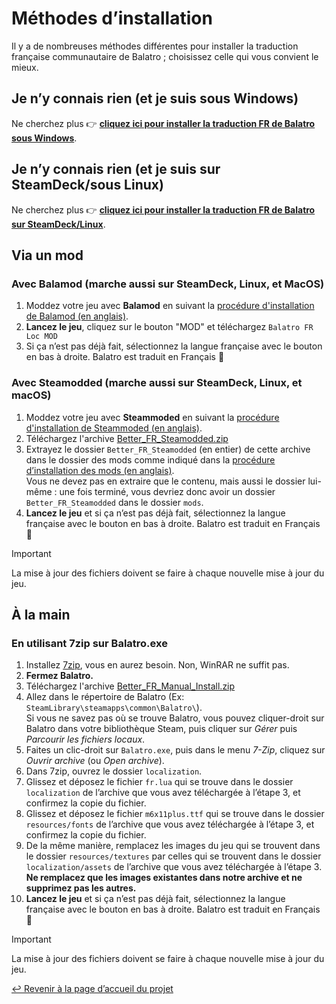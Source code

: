 # Méthodes d’installation

Il y a de nombreuses méthodes différentes pour installer la traduction française communautaire de Balatro ; choisissez celle qui vous convient le mieux.

## Je n’y connais rien (et je suis sous Windows)

Ne cherchez plus 👉 [**cliquez ici pour installer la traduction FR de Balatro sous Windows**](QUICKSTART.md).

## Je n’y connais rien (et je suis sur SteamDeck/sous Linux)

Ne cherchez plus 👉 [**cliquez ici pour installer la traduction FR de Balatro sur SteamDeck/Linux**](QUICKSTART_STEAMDECK.md).

## Via un mod

### Avec Balamod (marche aussi sur SteamDeck, Linux, et MacOS)
1. Moddez votre jeu avec **Balamod** en suivant la [procédure d'installation de Balamod (en anglais)](https://github.com/UwUDev/balamod).
2. **Lancez le jeu**, cliquez sur le bouton "MOD" et téléchargez `Balatro FR Loc MOD`
3. Si ça n’est pas déjà fait, sélectionnez la langue française avec le bouton en bas à droite. Balatro est traduit en Français 🥳


### Avec Steamodded (marche aussi sur SteamDeck, Linux, et macOS)

1. Moddez votre jeu avec **Steammoded** en suivant la [procédure d'installation de Steammoded (en anglais)](https://github.com/Steamopollys/Steamodded?tab=readme-ov-file#installation).
2. Téléchargez l'archive [Better_FR_Steamodded.zip](https://github.com/FrBmt-BIGetNouf/balatro-french-translations/releases/latest/download/Better_FR_Steamodded.zip)
3. Extrayez le dossier `Better_FR_Steamodded` (en entier) de cette archive dans le dossier des mods comme indiqué dans la [procédure d’installation des mods (en anglais)](https://github.com/Steamopollys/Steamodded?tab=readme-ov-file#how-to-install-a-mod). <br/> Vous ne devez pas en extraire que le contenu, mais aussi le dossier lui-même : une fois terminé, vous devriez donc avoir un dossier `Better_FR_Steamodded` dans le dossier `mods`.
4. **Lancez le jeu** et si ça n’est pas déjà fait, sélectionnez la langue française avec le bouton en bas à droite. Balatro est traduit en Français 🥳

> [!IMPORTANT]
> La mise à jour des fichiers doivent se faire à chaque nouvelle mise à jour du jeu.

## À la main

### En utilisant 7zip sur Balatro.exe

1. Installez [7zip](https://7-zip.org/), vous en aurez besoin. Non, WinRAR ne suffit pas.
2. **Fermez Balatro.**
3. Téléchargez l'archive [Better_FR_Manual_Install.zip](https://github.com/FrBmt-BIGetNouf/balatro-french-translations/releases/latest/download/Better_FR_Manual_Install.zip)
4. Allez dans le répertoire de Balatro (Ex: `SteamLibrary\steamapps\common\Balatro\`). <br/> Si vous ne savez pas où se trouve Balatro, vous pouvez cliquer-droit sur Balatro dans votre bibliothèque Steam, puis cliquer sur *Gérer* puis *Parcourir les fichiers locaux*.
5. Faites un clic-droit sur `Balatro.exe`, puis dans le menu *7-Zip*, cliquez sur *Ouvrir archive* (ou *Open archive*).
6. Dans 7zip, ouvrez le dossier `localization`.
7. Glissez et déposez le fichier `fr.lua` qui se trouve dans le dossier `localization` de l’archive que vous avez téléchargée à l’étape 3, et confirmez la copie du fichier.
8. Glissez et déposez le fichier `m6x11plus.ttf` qui se trouve dans le dossier `resources/fonts` de l’archive que vous avez téléchargée à l’étape 3, et confirmez la copie du fichier.
9. De la même manière, remplacez les images du jeu qui se trouvent dans le dossier `resources/textures` par celles qui se trouvent dans le dossier `localization/assets` de l’archive que vous avez téléchargée à l’étape 3. **Ne remplacez que les images existantes dans notre archive et ne supprimez pas les autres.**
10. **Lancez le jeu** et si ça n’est pas déjà fait, sélectionnez la langue française avec le bouton en bas à droite. Balatro est traduit en Français 🥳

> [!IMPORTANT]
> La mise à jour des fichiers doivent se faire à chaque nouvelle mise à jour du jeu.

[↩ Revenir à la page d’accueil du projet](https://github.com/FrBmt-BIGetNouf/balatro-french-translations)
